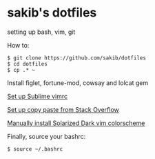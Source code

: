 # sakib's dotfiles
setting up bash, vim, git

How to:
```
$ git clone https://github.com/sakib/dotfiles
$ cd dotfiles
$ cp .* ~
```

Install figlet, fortune-mod, cowsay and lolcat gem

[Set up Sublime vimrc](https://github.com/grigio/vim-sublime)

[Set up copy paste from Stack Overflow](https://github.com/MilesCranmer/gso)

[Manually install Solarized Dark vim colorscheme](https://github.com/altercation/vim-colors-solarized)

Finally, source your bashrc:
```
$ source ~/.bashrc
```
